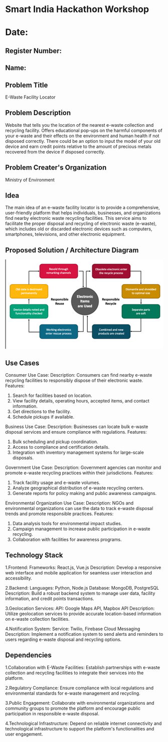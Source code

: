 # Smart India Hackathon Workshop
# Date:
## Register Number:
## Name:
## Problem Title
E-Waste Facility Locator
## Problem Description
Website that tells you the location of the nearest e-waste collection and recycling facility. Offers educational pop-ups on the harmful components of your e-waste and their effects on the environment and human health if not disposed correctly. There could be an option to input the model of your old device and earn credit points relative to the amount of precious metals recovered from the device if disposed correctly.
## Problem Creater's Organization
Ministry of Environment

## Idea
The main idea of an e-waste facility locator is to provide a comprehensive, user-friendly platform that helps individuals, businesses, and organizations find nearby electronic waste recycling facilities. This service aims to facilitate the proper disposal and recycling of electronic waste (e-waste), which includes old or discarded electronic devices such as computers, smartphones, televisions, and other electronic equipment.

## Proposed Solution / Architecture Diagram

![alt text](sihps.png)

## Use Cases
Consumer Use Case:
Description: Consumers can find nearby e-waste recycling facilities to responsibly dispose of their electronic waste.
Features: 
1) Search for facilities based on location.
2) View facility details, operating hours, accepted items, and contact information.
3) Get directions to the facility.
4) Schedule pickups if available.

Business Use Case:
Description: Businesses can locate bulk e-waste disposal services and ensure compliance with regulations.
Features:
1) Bulk scheduling and pickup coordination.
2) Access to compliance and certification details.
3) Integration with inventory management systems for large-scale disposals.

Government Use Case:
Description: Government agencies can monitor and promote e-waste recycling practices within their jurisdictions.
Features:
1) Track facility usage and e-waste volumes.
2) Analyze geographical distribution of e-waste recycling centers.
3) Generate reports for policy making and public awareness campaigns.

Environmental Organization Use Case:
Description: NGOs and environmental organizations can use the data to track e-waste disposal trends and promote responsible practices.
Features:
1) Data analysis tools for environmental impact studies.
2) Campaign management to increase public participation in e-waste recycling.
3) Collaboration with facilities for awareness programs.

## Technology Stack
1.Frontend:
Frameworks: React.js, Vue.js Description: Develop a responsive web interface and mobile application for seamless user interaction and accessibility.

2.Backend:
Languages: Python, Node.js Database: MongoDB, PostgreSQL Description: Build a robust backend system to manage user data, facility information, and credit points transactions.

3.Geolocation Services:
API: Google Maps API, Mapbox API Description: Utilize geolocation services to provide accurate location-based information on e-waste collection facilities.

4.Notification System:
Service: Twilio, Firebase Cloud Messaging Description: Implement a notification system to send alerts and reminders to users regarding e-waste disposal and recycling options.


## Dependencies

1.Collaboration with E-Waste Facilities:
Establish partnerships with e-waste collection and recycling facilities to integrate their services into the platform.

2.Regulatory Compliance:
Ensure compliance with local regulations and environmental standards for e-waste management and recycling.

3.Public Engagement:
Collaborate with environmental organizations and community groups to promote the platform and encourage public participation in responsible e-waste disposal.

4.Technological Infrastructure:
Depend on reliable internet connectivity and technological infrastructure to support the platform's functionalities and user engagement.

